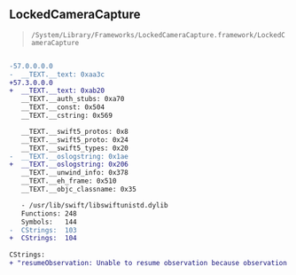 ## LockedCameraCapture

> `/System/Library/Frameworks/LockedCameraCapture.framework/LockedCameraCapture`

```diff

-57.0.0.0.0
-  __TEXT.__text: 0xaa3c
+57.3.0.0.0
+  __TEXT.__text: 0xab20
   __TEXT.__auth_stubs: 0xa70
   __TEXT.__const: 0x504
   __TEXT.__cstring: 0x569

   __TEXT.__swift5_protos: 0x8
   __TEXT.__swift5_proto: 0x24
   __TEXT.__swift5_types: 0x20
-  __TEXT.__oslogstring: 0x1ae
+  __TEXT.__oslogstring: 0x206
   __TEXT.__unwind_info: 0x378
   __TEXT.__eh_frame: 0x510
   __TEXT.__objc_classname: 0x35

   - /usr/lib/swift/libswiftunistd.dylib
   Functions: 248
   Symbols:   144
-  CStrings:  103
+  CStrings:  104
 
CStrings:
+ "resumeObservation: Unable to resume observation because observation is already ended."

```
